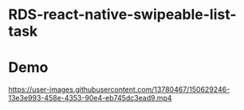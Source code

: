 # RDS-react-native-swipeable-list-task

# Demo
https://user-images.githubusercontent.com/13780467/150629246-13e3e993-458e-4353-90e4-eb745dc3ead9.mp4

